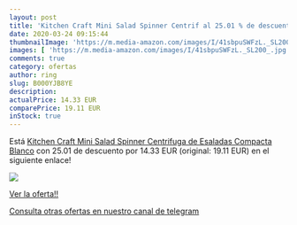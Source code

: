 ```yaml
---
layout: post
title: 'Kitchen Craft Mini Salad Spinner Centrif al 25.01 % de descuento'
date: 2020-03-24 09:15:44
thumbnailImage: 'https://m.media-amazon.com/images/I/41sbpuSWFzL._SL200_.jpg'
images: [ 'https://m.media-amazon.com/images/I/41sbpuSWFzL._SL200_.jpg' ]
comments: true
category: ofertas
author: ring
slug: B000YJB8YE
description:
actualPrice: 14.33 EUR
comparePrice: 19.11 EUR
inStock: true
---
```


Está [Kitchen Craft Mini Salad Spinner Centrifuga de Esaladas Compacta  Blanco](https://www.amazon.com/dp/B000YJB8YE/?tag=redken08-20) con 25.01 de descuento por 14.33 EUR (original: 19.11 EUR) en el siguiente enlace!

[![](https://m.media-amazon.com/images/I/41sbpuSWFzL._SL200_.jpg)](https://www.amazon.com/dp/B000YJB8YE/?tag=redken08-20)

[Ver la oferta!!](https://www.amazon.com/dp/B000YJB8YE/?tag=redken08-20)

[Consulta otras ofertas en nuestro canal de telegram](https://t.me/s/ofertas25)
